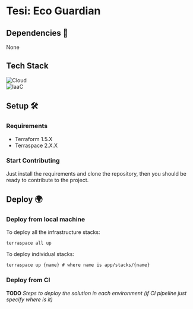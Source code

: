 
# Tesi: Eco Guardian

## Dependencies 🔗
None

## Tech Stack

![Cloud](https://img.shields.io/badge/Cloud-AWS-FF9900?logo=amazon-aws&style=for-the-badge)  
![IaaC](https://img.shields.io/badge/IaC-Terraform-8A2BE2?logo=terraform&style=for-the-badge)  



## Setup 🛠️

### Requirements

* Terraform 1.5.X
* Terraspace 2.X.X

### Start Contributing
Just install the requirements and clone the repository, then you should be ready to contribute to the project.

## Deploy 🌍

### Deploy from local machine

To deploy all the infrastructure stacks:

    terraspace all up

To deploy individual stacks:

    terraspace up {name} # where name is app/stacks/{name}

### Deploy from CI
**TODO** *Steps to deploy the solution in each environment (if CI pipeline just specify where is it)*
